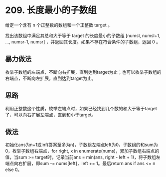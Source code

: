 # 209. 长度最小的子数组

给定一个含有 n 个正整数的数组和一个正整数 target 。

找出该数组中满足其总和大于等于 target 的长度最小的子数组 [numsl, numsl+1, ..., numsr-1, numsr] ，并返回其长度。如果不存在符合条件的子数组，返回 0 。

## 暴力做法

枚举子数组的左端点，不断向右扩展，直到达到target为止；也可以枚举子数组的右端点，不断向左扩展，直到达到target为止。

## 思路

利用正整数这个性质，枚举左端点时，如果已经找到几个数的和大于等于target了，可以向右扩展左端点，直到和小于target。

## 做法

初始化ans为n+1或inf(答案至多为n)，子数组左端点left为0，子数组的和sum为0，枚举子数组右端点，for right, x in enumerate(nums)，累加子数组右端点的值，当sum >= target时，记录当前ans = min(ans, right - left + 1)，将子数组左端点向右扩展，即sum -= nums[left]，left += 1。最后return ans if ans <= n else 0。